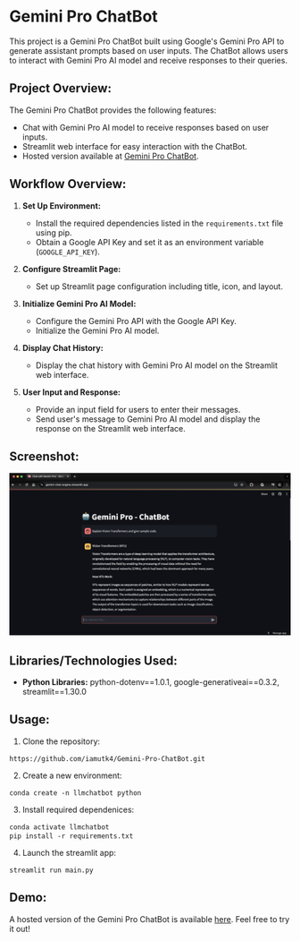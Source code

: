 # Gemini Pro ChatBot

This project is a Gemini Pro ChatBot built using Google's Gemini Pro API to generate assistant prompts based on user inputs. The ChatBot allows users to interact with Gemini Pro AI model and receive responses to their queries.

## Project Overview:

The Gemini Pro ChatBot provides the following features:
- Chat with Gemini Pro AI model to receive responses based on user inputs.
- Streamlit web interface for easy interaction with the ChatBot.
- Hosted version available at [Gemini Pro ChatBot](https://gemini-chat-engine.streamlit.app/).

## Workflow Overview:

1. **Set Up Environment:**
   - Install the required dependencies listed in the `requirements.txt` file using pip.
   - Obtain a Google API Key and set it as an environment variable (`GOOGLE_API_KEY`).

2. **Configure Streamlit Page:**
   - Set up Streamlit page configuration including title, icon, and layout.

3. **Initialize Gemini Pro AI Model:**
   - Configure the Gemini Pro API with the Google API Key.
   - Initialize the Gemini Pro AI model.

4. **Display Chat History:**
   - Display the chat history with Gemini Pro AI model on the Streamlit web interface.

5. **User Input and Response:**
   - Provide an input field for users to enter their messages.
   - Send user's message to Gemini Pro AI model and display the response on the Streamlit web interface.

## Screenshot:

![alt text](screenshot1.png)

## Libraries/Technologies Used:

- **Python Libraries:** python-dotenv==1.0.1, google-generativeai==0.3.2, streamlit==1.30.0

## Usage:

1. Clone the repository:

```
https://github.com/iamutk4/Gemini-Pro-ChatBot.git
```

2. Create a new environment:

```
conda create -n llmchatbot python
```

3. Install required dependenices:

```
conda activate llmchatbot
pip install -r requirements.txt
```

4. Launch the streamlit app:

```
streamlit run main.py
```

## Demo:

A hosted version of the Gemini Pro ChatBot is available [here](https://gemini-chat-engine.streamlit.app/). Feel free to try it out!
